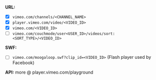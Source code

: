 **URL:**
- [x] `vimeo.com/channels/<CHANNEL_NAME>`
- [x] `player.vimeo.com/video/<VIDEO_ID>`
- [x] `vimeo.com/<VIDEO_ID>`
- [ ] `vimeo.com/couchmode/user<USER_ID>/videos/sort:<SORT_TYPE>/<VIDEO_ID>`

**SWF:**
- [ ] `vimeo.com/moogaloop.swf?clip_id=<VIDEO_ID>` (Flash player used by Facebook)

**API:**
more @ player.vimeo.com/playground
